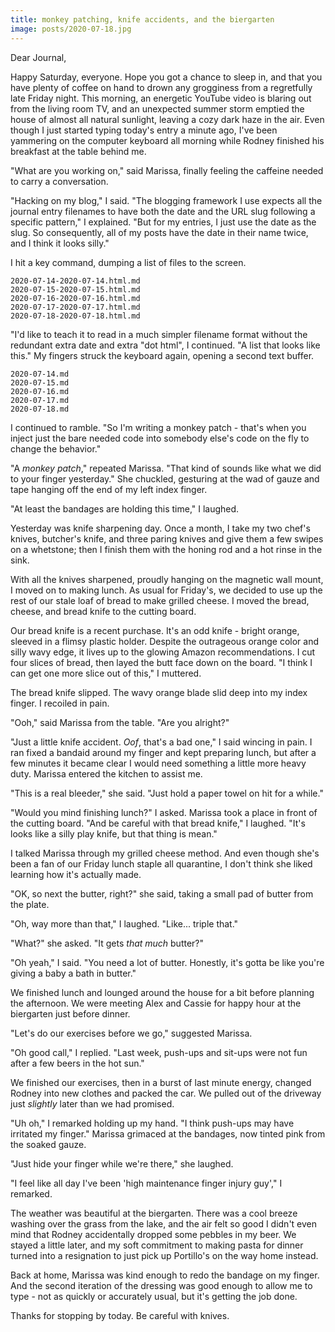 ```yaml
---
title: monkey patching, knife accidents, and the biergarten
image: posts/2020-07-18.jpg
---
```


Dear Journal,

Happy Saturday, everyone.  Hope you got a chance to sleep in, and that
you have plenty of coffee on hand to drown any grogginess from a
regretfully late Friday night.  This morning, an energetic YouTube
video is blaring out from the living room TV, and an unexpected summer
storm emptied the house of almost all natural sunlight, leaving a cozy
dark haze in the air.  Even though I just started typing today's entry
a minute ago, I've been yammering on the computer keyboard all morning
while Rodney finished his breakfast at the table behind me.

"What are you working on," said Marissa, finally feeling the caffeine
needed to carry a conversation.

"Hacking on my blog," I said.  "The blogging framework I use expects
all the journal entry filenames to have both the date and the URL slug
following a specific pattern," I explained.  "But for my entries, I
just use the date as the slug.  So consequently, all of my posts have
the date in their name twice, and I think it looks silly."

I hit a key command, dumping a list of files to the screen.

    2020-07-14-2020-07-14.html.md
    2020-07-15-2020-07-15.html.md
    2020-07-16-2020-07-16.html.md
    2020-07-17-2020-07-17.html.md
    2020-07-18-2020-07-18.html.md

"I'd like to teach it to read in a much simpler filename format
without the redundant extra date and extra "dot html", I continued.
"A list that looks like this."  My fingers struck the keyboard again,
opening a second text buffer.

    2020-07-14.md
    2020-07-15.md
    2020-07-16.md
    2020-07-17.md
    2020-07-18.md

I continued to ramble.  "So I'm writing a monkey patch - that's when
you inject just the bare needed code into somebody else's code on the
fly to change the behavior."

"A _monkey patch_," repeated Marissa.  "That kind of sounds like what
we did to your finger yesterday."  She chuckled, gesturing at the wad
of gauze and tape hanging off the end of my left index finger.

"At least the bandages are holding this time," I laughed.

Yesterday was knife sharpening day.  Once a month, I take my two
chef's knives, butcher's knife, and three paring knives and give them
a few swipes on a whetstone; then I finish them with the honing rod
and a hot rinse in the sink.

With all the knives sharpened, proudly hanging on the magnetic wall
mount, I moved on to making lunch.  As usual for Friday's, we decided
to use up the rest of our stale loaf of bread to make grilled cheese.
I moved the bread, cheese, and bread knife to the cutting board.

Our bread knife is a recent purchase.  It's an odd knife - bright
orange, sleeved in a flimsy plastic holder.  Despite the outrageous
orange color and silly wavy edge, it lives up to the glowing Amazon
recommendations.  I cut four slices of bread, then layed the butt face
down on the board.  "I think I can get one more slice out of this," I
muttered.

The bread knife slipped.  The wavy orange blade slid deep into my
index finger.  I recoiled in pain.

"Ooh," said Marissa from the table.  "Are you alright?"

"Just a little knife accident.  _Oof_, that's a bad one," I said
wincing in pain.  I ran fixed a bandaid around my finger and kept
preparing lunch, but after a few minutes it became clear I would need
something a little more heavy duty.  Marissa entered the kitchen to
assist me.

"This is a real bleeder," she said.  "Just hold a paper towel on hit
for a while."

"Would you mind finishing lunch?" I asked.  Marissa took a place in
front of the cutting board.  "And be careful with that bread knife," I
laughed.  "It's looks like a silly play knife, but that thing is
mean."

I talked Marissa through my grilled cheese method.  And even though
she's been a fan of our Friday lunch staple all quarantine, I don't
think she liked learning how it's actually made.

"OK, so next the butter, right?" she said, taking a small pad of
butter from the plate.

"Oh, way more than that," I laughed.  "Like... triple that."

"What?" she asked.  "It gets _that much_ butter?"

"Oh yeah," I said.  "You need a lot of butter.  Honestly, it's gotta
be like you're giving a baby a bath in butter."

We finished lunch and lounged around the house for a bit before
planning the afternoon.  We were meeting Alex and Cassie for happy
hour at the biergarten just before dinner.

"Let's do our exercises before we go," suggested Marissa.

"Oh good call," I replied.  "Last week, push-ups and sit-ups were not
fun after a few beers in the hot sun."

We finished our exercises, then in a burst of last minute energy,
changed Rodney into new clothes and packed the car.  We pulled out of
the driveway just _slightly_ later than we had promised.

"Uh oh," I remarked holding up my hand.  "I think push-ups may have
irritated my finger."  Marissa grimaced at the bandages, now tinted
pink from the soaked gauze.

"Just hide your finger while we're there," she laughed.

"I feel like all day I've been 'high maintenance finger injury guy',"
I remarked.

The weather was beautiful at the biergarten.  There was a cool breeze
washing over the grass from the lake, and the air felt so good I
didn't even mind that Rodney accidentally dropped some pebbles in my
beer.  We stayed a little later, and my soft commitment to making
pasta for dinner turned into a resignation to just pick up Portillo's
on the way home instead.

Back at home, Marissa was kind enough to redo the bandage on my
finger.  And the second iteration of the dressing was good enough to
allow me to type - not as quickly or accurately usual, but it's
getting the job done.

Thanks for stopping by today.  Be careful with knives.
